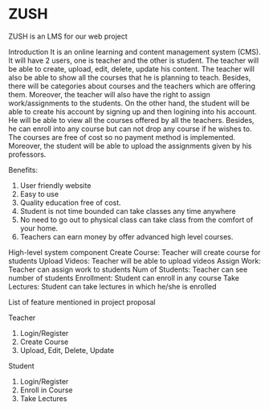 # ZUSH
ZUSH is an LMS for our web project

Introduction
It is an online learning and content management system (CMS). It will have 2 users, one is teacher and the other is student. The teacher will be able to create, upload, edit, delete, update his content. The teacher will also be able to show all the courses that he is planning to teach. Besides, there will be categories about courses and the teachers which are offering them. Moreover, the teacher will also have the right to assign work/assignments to the students.
On the other hand, the student will be able to create his account by  signing up and then logining into his account. He will be able to view all the courses offered by all the teachers. Besides, he can enroll into any course but can not  drop any course if he wishes to. The courses are free of cost so no payment method is implemented. Moreover,  the student will be able to upload the assignments given by his professors. 

Benefits: 

1. User friendly website 
2. Easy to use 
3. Quality education free of cost.
4. Student is not time bounded can take classes any time anywhere 
5. No need to go out to physical class can take class from the comfort of your home. 
6. Teachers can earn money by offer advanced high level courses. 
 
High-level system component
Create Course: Teacher will create course for students
Upload Videos: Teacher will be able to upload videos
Assign Work: Teacher can assign work to students
Num of Students: Teacher can see number of students
Enrollment: Student can enroll in any course
Take Lectures: Student can take lectures in which he/she is enrolled



List of feature mentioned in project proposal

Teacher
1. Login/Register
2. Create Course
3. Upload, Edit, Delete, Update

Student 
1. Login/Register 
2.  Enroll in Course
3. Take Lectures

